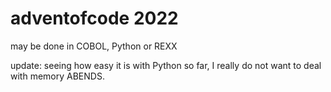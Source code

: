 # adventofcode 2022
may be done in COBOL, Python or REXX

update:
seeing how easy it is with Python so far, I really do not want to deal with memory ABENDS. 
